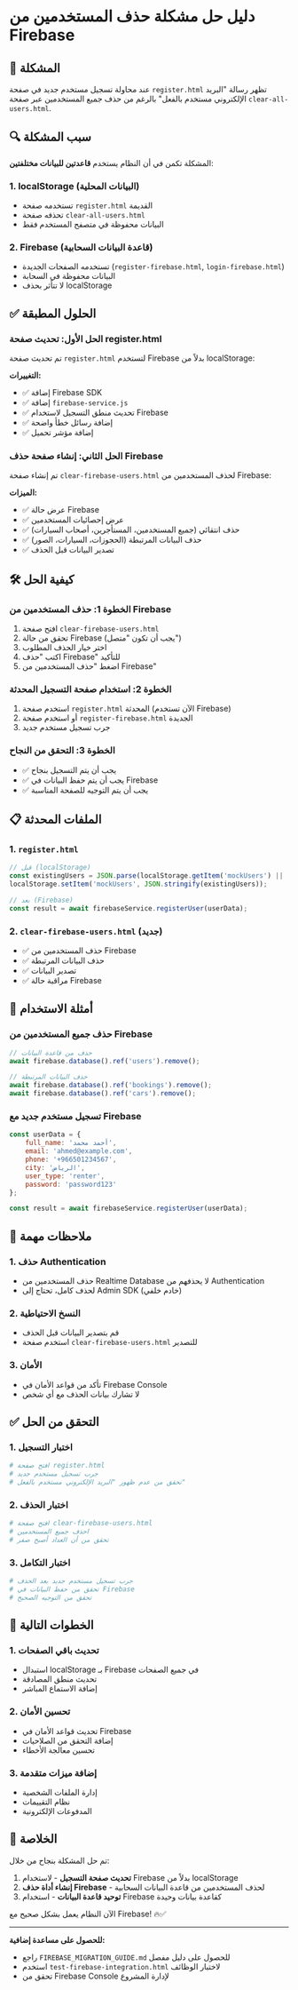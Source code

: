 # دليل حل مشكلة حذف المستخدمين من Firebase

## 🚨 **المشكلة**

عند محاولة تسجيل مستخدم جديد في صفحة `register.html` تظهر رسالة "البريد الإلكتروني مستخدم بالفعل" بالرغم من حذف جميع المستخدمين عبر صفحة `clear-all-users.html`.

## 🔍 **سبب المشكلة**

المشكلة تكمن في أن النظام يستخدم **قاعدتين للبيانات مختلفتين**:

### **1. localStorage (البيانات المحلية)**
- تستخدمه صفحة `register.html` القديمة
- تحذفه صفحة `clear-all-users.html`
- البيانات محفوظة في متصفح المستخدم فقط

### **2. Firebase (قاعدة البيانات السحابية)**
- تستخدمه الصفحات الجديدة (`register-firebase.html`, `login-firebase.html`)
- البيانات محفوظة في السحابة
- لا تتأثر بحذف localStorage

## ✅ **الحلول المطبقة**

### **الحل الأول: تحديث صفحة register.html**
تم تحديث صفحة `register.html` لتستخدم Firebase بدلاً من localStorage:

**التغييرات:**
- ✅ إضافة Firebase SDK
- ✅ إضافة `firebase-service.js`
- ✅ تحديث منطق التسجيل لاستخدام Firebase
- ✅ إضافة رسائل خطأ واضحة
- ✅ إضافة مؤشر تحميل

### **الحل الثاني: إنشاء صفحة حذف Firebase**
تم إنشاء صفحة `clear-firebase-users.html` لحذف المستخدمين من Firebase:

**الميزات:**
- ✅ عرض حالة Firebase
- ✅ عرض إحصائيات المستخدمين
- ✅ حذف انتقائي (جميع المستخدمين، المستأجرين، أصحاب السيارات)
- ✅ حذف البيانات المرتبطة (الحجوزات، السيارات، الصور)
- ✅ تصدير البيانات قبل الحذف

## 🛠️ **كيفية الحل**

### **الخطوة 1: حذف المستخدمين من Firebase**
1. افتح صفحة `clear-firebase-users.html`
2. تحقق من حالة Firebase (يجب أن تكون "متصل")
3. اختر خيار الحذف المطلوب
4. اكتب "حذف Firebase" للتأكيد
5. اضغط "حذف المستخدمين من Firebase"

### **الخطوة 2: استخدام صفحة التسجيل المحدثة**
1. استخدم صفحة `register.html` المحدثة (الآن تستخدم Firebase)
2. أو استخدم صفحة `register-firebase.html` الجديدة
3. جرب تسجيل مستخدم جديد

### **الخطوة 3: التحقق من النجاح**
- ✅ يجب أن يتم التسجيل بنجاح
- ✅ يجب أن يتم حفظ البيانات في Firebase
- ✅ يجب أن يتم التوجيه للصفحة المناسبة

## 📋 **الملفات المحدثة**

### **1. `register.html`**
```javascript
// قبل (localStorage)
const existingUsers = JSON.parse(localStorage.getItem('mockUsers') || '[]');
localStorage.setItem('mockUsers', JSON.stringify(existingUsers));

// بعد (Firebase)
const result = await firebaseService.registerUser(userData);
```

### **2. `clear-firebase-users.html` (جديد)**
- ✅ حذف المستخدمين من Firebase
- ✅ حذف البيانات المرتبطة
- ✅ تصدير البيانات
- ✅ مراقبة حالة Firebase

## 🔧 **أمثلة الاستخدام**

### **حذف جميع المستخدمين من Firebase**
```javascript
// حذف من قاعدة البيانات
await firebase.database().ref('users').remove();

// حذف البيانات المرتبطة
await firebase.database().ref('bookings').remove();
await firebase.database().ref('cars').remove();
```

### **تسجيل مستخدم جديد مع Firebase**
```javascript
const userData = {
    full_name: 'أحمد محمد',
    email: 'ahmed@example.com',
    phone: '+966501234567',
    city: 'الرياض',
    user_type: 'renter',
    password: 'password123'
};

const result = await firebaseService.registerUser(userData);
```

## 🚨 **ملاحظات مهمة**

### **1. حذف Authentication**
- حذف المستخدمين من Realtime Database لا يحذفهم من Authentication
- لحذف كامل، تحتاج إلى Admin SDK (خادم خلفي)

### **2. النسخ الاحتياطية**
- قم بتصدير البيانات قبل الحذف
- استخدم صفحة `clear-firebase-users.html` للتصدير

### **3. الأمان**
- تأكد من قواعد الأمان في Firebase Console
- لا تشارك بيانات الحذف مع أي شخص

## ✅ **التحقق من الحل**

### **1. اختبار التسجيل**
```bash
# افتح صفحة register.html
# جرب تسجيل مستخدم جديد
# تحقق من عدم ظهور "البريد الإلكتروني مستخدم بالفعل"
```

### **2. اختبار الحذف**
```bash
# افتح صفحة clear-firebase-users.html
# احذف جميع المستخدمين
# تحقق من أن العداد أصبح صفر
```

### **3. اختبار التكامل**
```bash
# جرب تسجيل مستخدم جديد بعد الحذف
# تحقق من حفظ البيانات في Firebase
# تحقق من التوجيه الصحيح
```

## 🎯 **الخطوات التالية**

### **1. تحديث باقي الصفحات**
- استبدال localStorage بـ Firebase في جميع الصفحات
- تحديث منطق المصادقة
- إضافة الاستماع المباشر

### **2. تحسين الأمان**
- تحديث قواعد الأمان في Firebase
- إضافة التحقق من الصلاحيات
- تحسين معالجة الأخطاء

### **3. إضافة ميزات متقدمة**
- إدارة الملفات الشخصية
- نظام التقييمات
- المدفوعات الإلكترونية

## 🎉 **الخلاصة**

تم حل المشكلة بنجاح من خلال:

1. **تحديث صفحة التسجيل** - لاستخدام Firebase بدلاً من localStorage
2. **إنشاء أداة حذف Firebase** - لحذف المستخدمين من قاعدة البيانات السحابية
3. **توحيد قاعدة البيانات** - استخدام Firebase كقاعدة بيانات وحيدة

الآن النظام يعمل بشكل صحيح مع Firebase! 🔥✅

---

**للحصول على مساعدة إضافية:**
- راجع `FIREBASE_MIGRATION_GUIDE.md` للحصول على دليل مفصل
- استخدم `test-firebase-integration.html` لاختبار الوظائف
- تحقق من Firebase Console لإدارة المشروع
